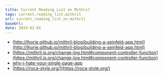```yaml
---
title: Current Reading List on Mithril
tags: current,reading_list,mithril
url: current_reading_list_on_mithril
baseUrl: 
date: 2019-02-01
---
```

- [http://lhorie.github.io/mithril-blog/building-a-seinfeld-app.html](http://lhorie.github.io/mithril-blog/building-a-seinfeld-app.html)
- [https://mithril.js.org/change-log.html#component-controller-function](https://mithril.js.org/change-log.html#component-controller-function)
- [why-i-hate-your-single-page-app](https://medium.freecodecamp.org/why-i-hate-your-single-page-app-f08bb4ff9134)
- [https://roca-style.org/](https://roca-style.org/)